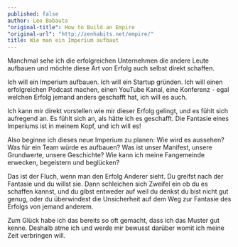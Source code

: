 ```yaml
---
published: false
author: Leo Babauta
"original-title": How to Build an Empire
"original-url": "http://zenhabits.net/empire/"
title: Wie man ein Imperium aufbaut
---
```


Manchmal sehe ich die erfolgreichen Unternehmen die andere Leute aufbauen und möchte diese Art von Erfolg auch selbst direkt schaffen.

Ich will ein Imperium aufbauen. Ich will ein Startup gründen. Ich will einen erfolgreichen Podcast machen, einen YouTube Kanal, eine Konferenz - egal welchen Erfolg jemand anders geschafft hat, ich will es auch.

Ich kann mir direkt vorstellen wie mir dieser Erfolg gelingt, und es fühlt sich aufregend an. Es fühlt sich an, als hätte ich es geschafft. Die Fantasie eines Imperiums ist in meinem Kopf, und ich will es!

Also beginne ich dieses neue Imperium zu planen: Wie wird es aussehen? Was für ein Team würde es aufbauen? Was ist unser Manifest, unsere Grundwerte, unsere Geschichte? Wie kann ich meine Fangemeinde erwecken, begeistern und beglücken?

Das ist der Fluch, wenn man den Erfolg Anderer sieht. Du greifst nach der Fantasie und du willst sie. Dann schleichen sich Zweifel ein ob du es schaffen kannst, und du gibst entweder auf weil du denkst du bist nicht gut genug, oder du überwindest die Unsicherheit auf dem Weg zur Fantasie des Erfolgs von jemand anderem.

Zum Glück habe ich das bereits so oft gemacht, dass ich das Muster gut kenne. Deshalb atme ich und werde mir bewusst darüber womit ich meine Zeit verbringen will.

